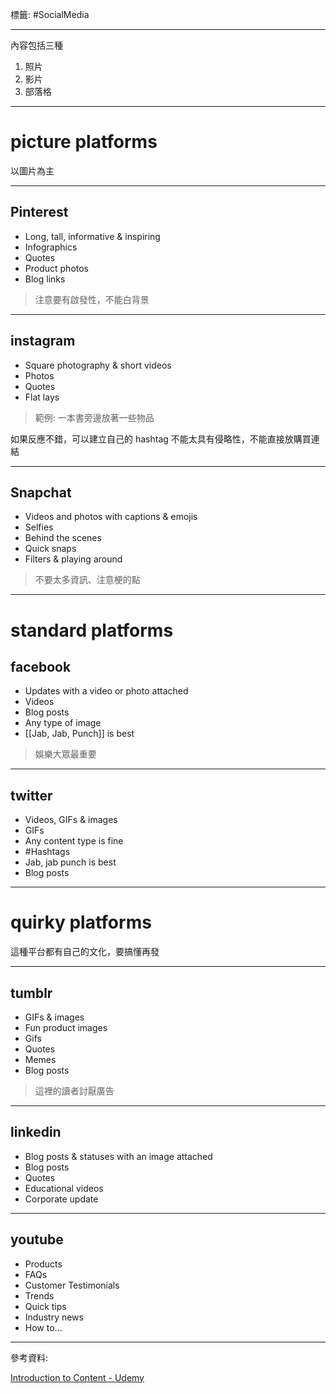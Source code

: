 標籤: #SocialMedia 

---

內容包括三種
1. 照片
2. 影片
3. 部落格

---

# picture platforms

以圖片為主

---

## Pinterest

- Long, tall, informative & inspiring
- Infographics
- Quotes
- Product photos
- Blog links

> 注意要有啟發性，不能白背景

---

## instagram

- Square photography & short videos
- Photos
- Quotes
- Flat lays

> 範例: 一本書旁邊放著一些物品

如果反應不錯，可以建立自己的 hashtag
不能太具有侵略性，不能直接放購買連結

---

## Snapchat

- Videos and photos with captions & emojis
- Selfies
- Behind the scenes
- Quick snaps
- Filters & playing around

> 不要太多資訊、注意梗的點

---

# standard platforms

## facebook

- Updates with a video or photo attached
- Videos
- Blog posts
- Any type of image
- [[Jab, Jab, Punch]] is best

> 娛樂大眾最重要

---

## twitter

- Videos, GIFs & images
- GIFs
- Any content type is fine
- \#Hashtags
- Jab, jab punch is best
- Blog posts

---

# quirky platforms

這種平台都有自己的文化，要搞懂再發

---

## tumblr

- GIFs & images
- Fun product images
- Gifs
- Quotes
- Memes
- Blog posts

> 這裡的讀者討厭廣告

---

## linkedin

- Blog posts & statuses with an image attached
- Blog posts
- Quotes
- Educational videos
- Corporate update

---

## youtube

- Products
- FAQs
- Customer Testimonials
- Trends
- Quick tips
- Industry news
- How to...

---

參考資料:

[Introduction to Content - Udemy](https://www.udemy.com/course/social-media-management-complete-manager-bootcamp/learn/lecture/7686306#overview)